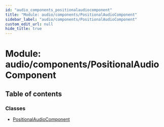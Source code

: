 ```yaml
---
id: "audio_components_positionalaudiocomponent"
title: "Module: audio/components/PositionalAudioComponent"
sidebar_label: "audio/components/PositionalAudioComponent"
custom_edit_url: null
hide_title: true
---
```


# Module: audio/components/PositionalAudioComponent

## Table of contents

### Classes

- [PositionalAudioComponent](../classes/audio_components_positionalaudiocomponent.positionalaudiocomponent.md)
